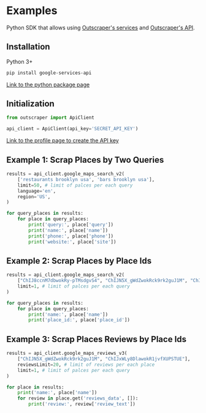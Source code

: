 # Examples

Python SDK that allows using [Outscraper's services](https://outscraper.com/services/) and [Outscraper's API](https://app.outscraper.com/api-docs).

## Installation

Python 3+
```bash
pip install google-services-api
```

[Link to the python package page](https://pypi.org/project/google-services-api/)

## Initialization
```python
from outscraper import ApiClient

api_client = ApiClient(api_key='SECRET_API_KEY')
```
[Link to the profile page to create the API key](https://app.outscraper.com/profile)

## Example 1: Scrap Places by Two Queries

```python
results = api_client.google_maps_search_v2(
    ['restaurants brooklyn usa', 'bars brooklyn usa'],
    limit=50, # limit of palces per each query
    language='en',
    region='US',
)

for query_places in results:
    for place in query_places:
        print('query:', place['query'])
        print('name:', place['name'])
        print('phone:', place['phone'])
        print('website:', place['site'])
```

## Example 2: Scrap Places by Place Ids

```python
results = api_client.google_maps_search_v2(
    ["ChIJ8ccnM7dbwokRy-pTMsdgvS4", "ChIJN5X_gWdZwokRck9rk2guJ1M", "ChIJxWLy8DlawokR1jvfXUPSTUE"],
    limit=1, # limit of palces per each query
)

for query_places in results:
    for place in query_places:
        print('name:', place['name'])
        print('place_id:', place['place_id'])
```

## Example 3: Scrap Places Reviews by Place Ids

```python
results = api_client.google_maps_reviews_v3(
    ["ChIJN5X_gWdZwokRck9rk2guJ1M", "ChIJxWLy8DlawokR1jvfXUPSTUE"],
    reviewsLimit=20, # limit of reviews per each place
    limit=1, # limit of palces per each query
)

for place in results:
    print('name:', place['name'])
    for review in place.get('reviews_data', []):
        print('review:', review['review_text'])
```
